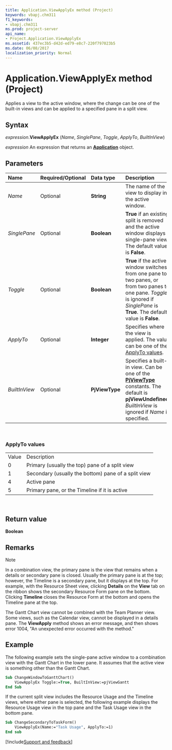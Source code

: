 ```yaml
---
title: Application.ViewApplyEx method (Project)
keywords: vbapj.chm311
f1_keywords:
- vbapj.chm311
ms.prod: project-server
api_name:
- Project.Application.ViewApplyEx
ms.assetid: 437ec3b5-d42d-ed79-e8c7-220f797023b5
ms.date: 06/08/2017
localization_priority: Normal
---
```



# Application.ViewApplyEx method (Project)

Applies a view to the active window, where the change can be one of the built-in views and can be applied to a specified pane in a split view.

## Syntax

_expression_.**ViewApplyEx** (_Name_, _SinglePane_, _Toggle_, _ApplyTo_, _BuiltInView_)

_expression_ An expression that returns an **[Application](Project.Application.md)** object.


## Parameters

|Name|Required/Optional|Data type|Description|
|:-----|:-----|:-----|:-----|
| _Name_|Optional|**String**|The name of the view to display in the active window.|
| _SinglePane_|Optional|**Boolean**|**True** if an existing split is removed and the active window displays a single-pane view. The default value is **False**.|
| _Toggle_|Optional|**Boolean**|**True** if the active window switches from one pane to two panes, or from two panes to one pane. _Toggle_ is ignored if _SinglePane_ is **True**. The default value is **False**.|
| _ApplyTo_|Optional|**Integer**|Specifies where the view is applied. The value can be one of the [ApplyTo values](#applyto-values).|
| _BuiltInView_|Optional|**PjViewType**|Specifies a built-in view. Can be one of the **[PjViewType](Project.pjviewtype.md)** constants. The default is **pjViewUndefined**. _BuiltInView_ is ignored if _Name_ is specified.|

<br/>

### ApplyTo values

|||
|:-----|:-----|
|Value|Description|
|0|Primary (usually the top) pane of a split view|
|1|Secondary (usually the bottom) pane of a split view|
|4|Active pane|
|5|Primary pane, or the Timeline if it is active|

<br/>

## Return value

 **Boolean**

## Remarks

> [!NOTE]
> In a combination view, the primary pane is the view that remains when a details or secondary pane is closed. Usually the primary pane is at the top; however, the Timeline is a secondary pane, but it displays at the top. For example, with the Resource Sheet view, clicking **Details** on the **View** tab on the ribbon shows the secondary Resource Form pane on the bottom. Clicking **Timeline** closes the Resource Form at the bottom and opens the Timeline pane at the top.

The Gantt Chart view cannot be combined with the Team Planner view. Some views, such as the Calendar view, cannot be displayed in a details pane. The **ViewApply** method shows an error message, and then shows error 1004, "An unexpected error occurred with the method."

## Example

The following example sets the single-pane active window to a combination view with the Gantt Chart in the lower pane. It assumes that the active view is something other than the Gantt Chart.

```vb
Sub ChangeWindowToGanttChart() 
    ViewApplyEx Toggle:=True, BuiltInView:=pjViewGantt 
End Sub
```

If the current split view includes the Resource Usage and the Timeline views, where either pane is selected, the following example displays the Resource Usage view in the top pane and the Task Usage view in the bottom pane.

```vb
Sub ChangeSecondaryToTaskForm() 
    ViewApplyEx(Name:="Task Usage", ApplyTo:=1) 
End sub
```

[!include[Support and feedback](~/includes/feedback-boilerplate.md)]
